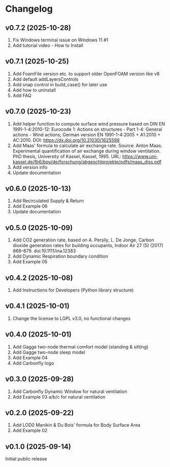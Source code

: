 # Changelog

## v0.7.2 (2025-10-28)

1. Fix Windows terminal issue on Windows 11 #1
2. Add tutorial video - How to Install

## v0.7.1 (2025-10-25)

1. Add FoamFile version etc. to support older OpenFOAM version like v8
2. Add default addLayersControls
3. Add snap control in build_case() for later use
4. Add how to uninstall
5. Add FAQ

## v0.7.0 (2025-10-23)

1. Add helper function to compute surface wind pressure based on DIN EN 1991-1-4:2010-12: Eurocode 1: Actions on structures - Part 1-4: General actions - Wind actions; German version EN 1991-1-4:2005 + A1:2010 + AC:2010. DOI: https://dx.doi.org/10.31030/1625598
2. Add Maas' formula to calculate air exchange rate. Source: Anton Maas. Experimental quantification of air exchange during window ventilation. PhD thesis, University of Kassel, Kassel, 1995. URL: https://www.uni-kassel.de/fb6/bpy/de/forschung/abgeschlprojekte/pdfs/maas_diss.pdf
3. Add version info
4. Update documentation

## v0.6.0 (2025-10-13)

1. Add Recirculated Supply & Return
2. Add Example 06
3. Update documentation

## v0.5.0 (2025-10-09)

1. Add CO2 generation rate, based on A. Persily, L. De Jonge, Carbon dioxide generation rates for building occupants, Indoor Air 27 (5) (2017) 868–879. doi:10.1111/ina.12383
2. Add Dynamic Respiration boundary condition
3. Add Example 05

## v0.4.2 (2025-10-08)

1. Add Instructions for Developers (Python library structure)

## v0.4.1 (2025-10-01)

1. Change the license to LGPL v3.0, no functional changes

## v0.4.0 (2025-10-01)

1. Add Gagge two-node thermal comfort model (standing & sitting)
2. Add Gagge two-node sleep model
3. Add Example 04
4. Add Carbonfly logo

## v0.3.0 (2025-09-28)

1. Add Carbonfly Dynamic Window for natural ventilation
2. Add Example 03 a/b/c for natural ventilation

## v0.2.0 (2025-09-22)

1. Add LOD0 Manikin & Du Bois' formula for Body Surface Area
2. Add Example 02

## v0.1.0 (2025-09-14)

Initial public release
